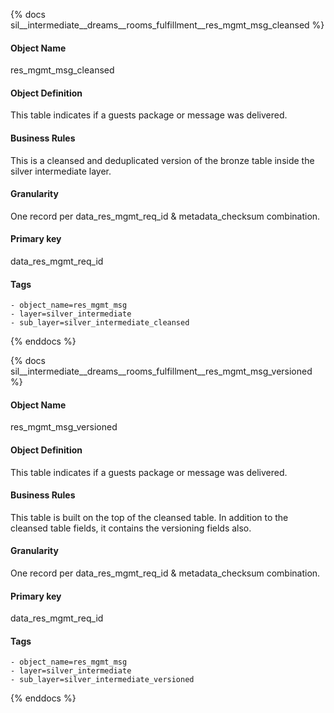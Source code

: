 {% docs sil__intermediate__dreams__rooms_fulfillment__res_mgmt_msg_cleansed %}

#### Object Name
res_mgmt_msg_cleansed

#### Object Definition
This table indicates if a guests package or message was delivered.

#### Business Rules
This is a cleansed and deduplicated version of the bronze table inside the silver intermediate layer.

#### Granularity
One record per data_res_mgmt_req_id & metadata_checksum combination.

#### Primary key
data_res_mgmt_req_id

#### Tags
    - object_name=res_mgmt_msg
    - layer=silver_intermediate
    - sub_layer=silver_intermediate_cleansed

{% enddocs %}

{% docs sil__intermediate__dreams__rooms_fulfillment__res_mgmt_msg_versioned %}

#### Object Name
res_mgmt_msg_versioned

#### Object Definition
This table indicates if a guests package or message was delivered.

#### Business Rules
This table is built on the top of the cleansed table. In addition to the cleansed table fields, it contains the versioning fields also.

#### Granularity
One record per data_res_mgmt_req_id & metadata_checksum combination.

#### Primary key
data_res_mgmt_req_id

#### Tags
    - object_name=res_mgmt_msg
    - layer=silver_intermediate
    - sub_layer=silver_intermediate_versioned

{% enddocs %}